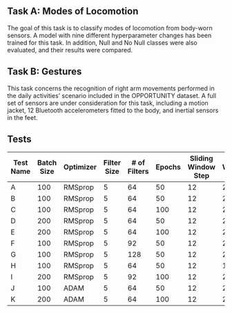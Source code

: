 ## Task A: Modes of Locomotion
The goal of this task is to classify modes of locomotion from body-worn sensors. A model with nine different hyperparameter changes has been trained for this task. In addition, Null and No Null classes were also evaluated, and their results were compared.

## Task B: Gestures
This task concerns the recognition of right arm movements performed in the daily activities’ scenario included in the OPPORTUNITY dataset. A full set of sensors are under consideration for this task, including a motion jacket, 12 Bluetooth accelerometers fitted to the body, and inertial sensors in the feet.

## Tests 

|     Test Name    |     Batch Size    |     Optimizer    |     Filter Size    |     # of Filters    |     Epochs    |     Sliding Window Step    |     Sliding Window     Length    |
|------------------|-------------------|------------------|--------------------|---------------------|---------------|----------------------------|----------------------------------|
|     A            |     100           |     RMSprop      |     5              |     64              |     50        |     12                     |     24                           |
|     B            |     100           |     RMSprop      |     5              |     64              |     50        |     12                     |     24                           |
|     C            |     100           |     RMSprop      |     5              |     64              |     100       |     12                     |     24                           |
|     D            |     200           |     RMSprop      |     5              |     64              |     50        |     12                     |     24                           |
|     E            |     200           |     RMSprop      |     5              |     64              |     100       |     12                     |     24                           |
|     F            |     100           |     RMSprop      |     5              |     92              |     50        |     12                     |     24                           |
|     G            |     100           |     RMSprop      |     5              |     128             |     50        |     12                     |     24                           |
|     H            |     100           |     RMSprop      |     5              |     64              |     50        |     12                     |     128                          |
|     I            |     200           |     RMSprop      |     5              |     92              |     100       |     12                     |     24                           |
|     J            |     100           |     ADAM         |     5              |     64              |     50        |     12                     |     24                           |
|     K            |     200           |     ADAM         |     5              |     64              |     100       |     12                     |     24                           |
